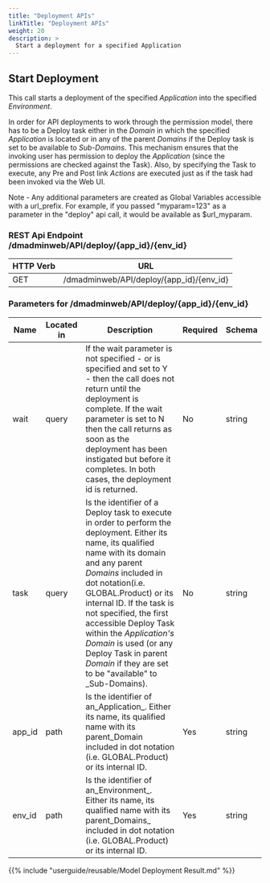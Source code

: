 ```yaml
---
title: "Deployment APIs"
linkTitle: "Deployment APIs"
weight: 20
description: >
  Start a deployment for a specified Application
---
```


## Start Deployment

This call starts a deployment of the specified _Application_ into the specified _Environment_.

In order for API deployments to work through the permission model, there has to be a Deploy task either in the _Domain_ in which the specified _Application_ is located or in any of the parent _Domains_ if the Deploy task is set to be available to _Sub-Domains_. This mechanism ensures that the invoking user has permission to deploy the _Application_ (since the permissions are checked against the Task). Also, by specifying the Task to execute, any Pre and Post link _Actions_ are executed just as if the task had been invoked via the Web UI.

Note - Any additional parameters are created as Global Variables accessible with a url_prefix. For example, if you passed "myparam=123" as a parameter in the "deploy" api call, it would be available as $url_myparam.

### REST Api Endpoint /dmadminweb/API/deploy/{app_id}/{env_id}

| HTTP Verb | URL                                      |
|-----------|------------------------------------------|
| GET       | /dmadminweb/API/deploy/{app_id}/{env_id} |

### Parameters for /dmadminweb/API/deploy/{app_id}/{env_id}

| Name   | Located in | Description                                                                                                                                                                                                                                                                                                                                                                                                                           | Required | Schema |
|--------|------------|---------------------------------------------------------------------------------------------------------------------------------------------------------------------------------------------------------------------------------------------------------------------------------------------------------------------------------------------------------------------------------------------------------------------------------------|----------|--------|
| wait   | query      | If the wait parameter is not specified - or is specified and set to Y - then the call does not return until the deployment is complete. If the wait parameter is set to N then the call returns as soon as the deployment has been instigated but before it completes. In both cases, the deployment id is returned.                                                                                                                  | No       | string |
| task   | query      | Is the identifier of a Deploy task to execute in order to perform the deployment. Either its name, its qualified name with its domain and any parent _Domains_ included in dot notation(i.e. GLOBAL.Product) or its internal ID. If the task is not specified, the first accessible Deploy Task within the _Application's_ _Domain_ is used (or any Deploy Task in parent _Domain_ if they are set to be "available" to _Sub-Domains). | No       | string |
| app_id | path       | Is the identifier of an_Application_. Either its name, its qualified name with its parent_Domain included in dot notation (i.e. GLOBAL.Product) or its internal ID.                                                                                                                                                                                                                                                                   | Yes      | string |
| env_id | path       | Is the identifier of an_Environment_. Either its name, its qualified name with its parent_Domains_ included in dot notation (i.e. GLOBAL.Product) or its internal ID.                                                                                                                                                                                                                                                                 | Yes      | string |

{{% include "userguide/reusable/Model Deployment Result.md" %}}
